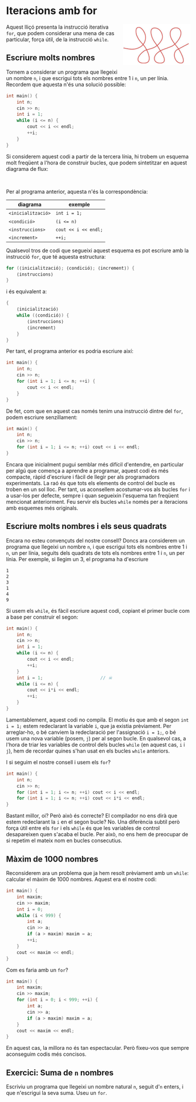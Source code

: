 
# Iteracions amb for

<img src='./bucles-for.png' style='height: 8em; float: right; margin: 0 0 1em 1em;'/>

Aquest lliçó presenta la instrucció iterativa `for`,
que podem considerar una mena de cas particular,
força útil, de la instrucció `while`.


## Escriure molts nombres

Tornem a considerar un programa que llegeixi un nombre `n`,
i que escrigui tots els nombres entre 1 i `n`, un per línia.
Recordem que aquesta n'és una solució possible:

```c++
int main() {
    int n;
    cin >> n;
    int i = 1;
    while (i <= n) {
        cout << i << endl;
        ++i;
    }
}
```

Si considerem aquest codi a partir de la tercera línia,
hi trobem un esquema molt freqüent a l'hora de construir bucles,
que podem sintetitzar en aquest diagrama de flux:

<div id='flow-for'></div>

<script type='text/coffeescript' src='./flow-for.coffee'></script>

<br>

Per al programa anterior, aquesta n'és la correspondència:

diagrama | exemple
--- | ---
`<inicialització>` | `int i = 1;`
`<condició>`       | `(i <= n)`
`<instruccions>`   | `cout << i << endl;`
`<increment>`      | `++i;`

Qualsevol tros de codi que segueixi aquest esquema es pot escriure amb la instrucció `for`,
que té aquesta estructura:

```c++
for (⟨inicialització⟩; ⟨condició⟩; ⟨increment⟩) {
    ⟨instruccions⟩
}
```

i és equivalent a:

```c++
{
    ⟨inicialització⟩
    while (⟨condició⟩) {
        ⟨instruccions⟩
        ⟨increment⟩
    }
}
```

Per tant, el programa anterior es podria escriure així:

```c++
int main() {
    int n;
    cin >> n;
    for (int i = 1; i <= n; ++i) {
        cout << i << endl;
    }
}
```

De fet, com que en aquest cas només tenim una instrucció dintre del `for`,
podem escriure senzillament:

```c++
int main() {
    int n;
    cin >> n;
    for (int i = 1; i <= n; ++i) cout << i << endl;
}
```

Encara que inicialment pugui semblar més difícil d'entendre,
en particular per algú que comença a aprendre a programar,
aquest codi és més compacte, ràpid d'escriure
i fàcil de llegir per als programadors experimentats.
La raó és que tots els elements de control del bucle es troben en
un sol lloc.
Per tant, us aconsellem acostumar-vos als bucles `for`
i a usar-los per defecte,
sempre i quan segueixin l'esquema tan freqüent mencionat anteriorment.
Feu servir els bucles `while` només
per a iteracions amb esquemes més originals.



## Escriure molts nombres i els seus quadrats

Encara no esteu convençuts del nostre consell?
Doncs ara considerem un programa que llegeixi un nombre `n`,
i que escrigui tots els nombres entre 1 i `n`, un per línia,
seguits dels quadrats de tots els nombres entre 1 i `n`, un per línia.
Per exemple, si llegim un 3,
el programa ha d'escriure

```text
1
2
3
1
4
9
```

Si usem els `while`, és fàcil escriure aquest codi,
copiant el primer bucle com a base per construir el segon:

```c++
int main() {
    int n;
    cin >> n;
    int i = 1;
    while (i <= n) {
        cout << i << endl;
        ++i;
    }
    int i = 1;                      // ☠
    while (i <= n) {
        cout << i*i << endl;
        ++i;
    }
}
```

Lamentablement, aquest codi no compila.
El motiu és que amb el segon `int i = 1;`
estem redeclarant la variable `i`, que ja existia prèviament.
Per arreglar-ho, o bé canviem la redeclaració per l'assignació `i = 1;`,
o bé usem una nova variable (posem, `j`) per al segon bucle.
En qualsevol cas, a l'hora de triar les variables de control dels bucles `while`
(en aquest cas, `i` i `j`),
hem de recordar quines s'han usat en els bucles `while` anteriors.

I si seguim el nostre consell i usem els `for`?

```c++
int main() {
    int n;
    cin >> n;
    for (int i = 1; i <= n; ++i) cout << i << endl;
    for (int i = 1; i <= n; ++i) cout << i*i << endl;
}
```

Bastant millor, oi?
Però això és correcte?
El compilador no ens dirà  que estem redeclarant la `i` en el segon bucle?
No.
Una diferència subtil però força útil entre els `for` i els `while`
és que les variables de control desapareixen quen s'acaba el bucle.
Per això, no ens hem de preocupar de si repetim el mateix nom en bucles consecutius.




## Màxim de 1000 nombres

Reconsiderem ara un problema que ja hem resolt prèviament amb un `while`:
calcular el màxim de 1000 nombres.
Aquest era el nostre codi:

```c++
int main() {
    int maxim;
    cin >> maxim;
    int i = 0;
    while (i < 999) {
        int a;
        cin >> a;
        if (a > maxim) maxim = a;
        ++i;
    }
    cout << maxim << endl;
}
```

Com es faria amb un `for`?

```c++
int main() {
    int maxim;
    cin >> maxim;
    for (int i = 0; i < 999; ++i) {
        int a;
        cin >> a;
        if (a > maxim) maxim = a;
    }
    cout << maxim << endl;
}
```
En aquest cas, la millora no és tan espectacular.
Però fixeu-vos que sempre aconseguim codis més concisos.



## Exercici: Suma de `n` nombres

Escriviu un programa que llegeixi un nombre natural `n`,
seguit d'`n` enters, i que n'escrigui la seva suma.
Useu un `for`.


<div id='quiz'></div>

<script type="text/coffeescript">

text = """
Aquesta és una possible solució:

```c++
/* Llegeix n, seguit d'n enters, i n'escriu la suma. */

#include <iostream>
using namespace std;

int main() {
    int n;
    cin >> n;
    int suma = 0;
    for (int i = 0; i < n; ++i) {
        int a;
        cin >> a;
        suma = suma + a;
    }
    cout << suma << endl;
}
```
"""

window.reveal text, "quiz"

</script>




<Autors autors="jpetit roura"/>


